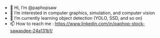 - 👋 Hi, I’m @paphopsaw
- 👀 I’m interested in computer graphics, simulation, and computer vision
- 🌱 I’m currently learning object detection (YOLO, SSD, and so on)
- 📫 How to reach me : https://www.linkedin.com/in/paphop-stock-sawasdee-24a131b1/

<!---
paphopsaw/paphopsaw is a ✨ special ✨ repository because its `README.md` (this file) appears on your GitHub profile.
You can click the Preview link to take a look at your changes.
--->
